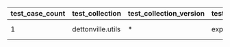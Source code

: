 | test_case_count | test_collection | test_collection_version | test_component | test_date | test_failed | test_details_link |
| --- | --- | --- | --- | --- | --- | --- |
| 1 | dettonville.utils | * | export_dicts | 2025-07-02T12:54:20Z | False | [test details](./export_dicts/test.results/test-results.md) |
